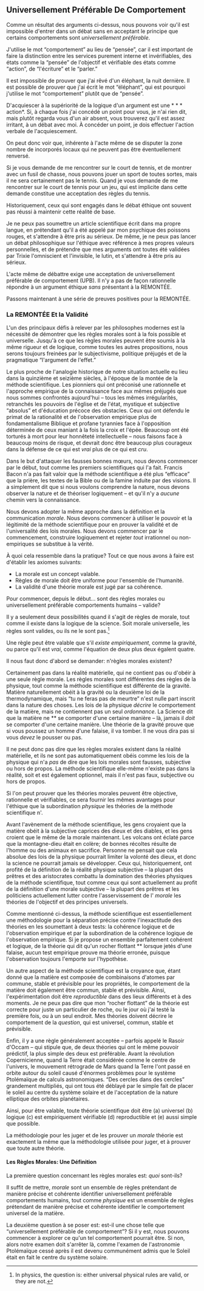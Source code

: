 ## Universellement Préférable De Comportement

Comme un résultat des arguments ci-dessus, nous pouvons voir qu'il est impossible d'entrer dans un débat sans en acceptant le principe que certains comportements sont *universellement préférable*.

J'utilise le mot “comportement” au lieu de “pensée”, car il est important de faire la distinction entre les services purement interne et invérifiables, des états comme la “pensée” de l'objectif et vérifiable des états comme “action”, de “l'écriture” et le “parler.”

Il est impossible de prouver que j'ai rêvé d'un éléphant, la nuit dernière. Il est possible de prouver que j'ai écrit le mot “éléphant”, qui est pourquoi j'utilise le mot “comportement” plutôt que de “pensée”.

D'acquiescer à la supériorité de la logique d'un argument est une * * * action*. Si, à chaque fois j'ai concédé un point pour vous, je n'ai rien dit, mais plutôt regarda vous d'un air absent, vous trouverez qu'il est assez irritant, à un débat avec moi. À concéder un point, je dois effectuer l'action verbale de l'acquiescement.

On peut donc voir que, inhérente à l'acte même de se disputer la zone nombre de incorporés locaux qui ne peuvent pas être éventuellement renversé.

Si je vous demande de me rencontrer sur le court de tennis, et de montrer avec un fusil de chasse, nous pouvons jouer un sport de toutes sortes, mais il ne sera certainement pas le tennis. Quand je vous demande de me rencontrer sur le court de tennis pour un jeu, qui est implicite dans cette demande constitue une acceptation des règles du tennis.

Historiquement, ceux qui sont engagés dans le débat éthique ont souvent pas réussi à maintenir cette réalité de base.

Je ne peux pas soumettre un article scientifique écrit dans ma propre langue, en prétendant qu'il a été appelé par mon psychique des poissons rouges, et s'attendre à être pris au sérieux. De même, je ne peux pas lancer un débat philosophique sur l'éthique avec référence à mes propres valeurs personnelles, et de prétendre que mes arguments ont toutes été validées par Trixie l'omniscient et l'invisible, le lutin, et s'attendre à être pris au sérieux.

L'acte même de débattre exige une acceptation de universellement préférable de comportement (UPB). Il n'y a pas de façon rationnelle répondre à un argument éthique *sans* présentant à la REMONTÉE.

Passons maintenant à une série de preuves positives pour la REMONTÉE.

### La REMONTÉE Et la Validité

L'un des principaux défis à relever par les philosophes modernes est la nécessité de démontrer que les règles morales sont à la fois possible et universelle. Jusqu'à ce que les règles morales peuvent être soumis à la même rigueur et de logique, comme toutes les autres propositions, nous serons toujours freinées par le subjectivisme, politique préjugés et de la pragmatique “l'argument de l'effet.”

Le plus proche de l'analogie historique de notre situation actuelle eu lieu dans la quinzième et seizième siècles, à l'époque de la montée de la méthode scientifique. Les pionniers qui ont préconisé une rationnelle et l'approche empirique de la connaissance face aux mêmes préjugés que nous sommes confrontés aujourd'hui – tous les mêmes irrégularités, retranchés les pouvoirs de l'église et de l'état, mystique et subjective “absolus” et d'éducation précoce des obstacles. Ceux qui ont défendu le primat de la rationalité et de l'observation empirique plus de fondamentalisme Biblique et profane tyrannies face à l'opposition déterminée de ceux maniant à la fois la croix et l'épée. Beaucoup ont été torturés à mort pour leur honnêteté intellectuelle – nous faisons face à beaucoup moins de risque, et devrait donc être beaucoup plus courageux dans la défense de ce qui est *vrai* plus de ce qui est *cru*.

Dans le but d'attaquer les fausses bonnes mœurs, nous devons commencer par le début, tout comme les premiers scientifiques qui l'a fait. Francis Bacon n'a pas fait valoir que la méthode scientifique a été plus “efficace” que la prière, les textes de la Bible ou de la famine induite par des visions. Il a simplement dit que si nous voulons comprendre la nature, nous devons observer la nature et de théoriser logiquement – et qu'il n'y a *aucune* chemin vers la connaissance.

Nous devons adopter la même approche dans la définition et la communication *morale*. Nous devons commencer à utiliser le pouvoir et la légitimité de la méthode scientifique pour en prouver la validité et de l'universalité des lois morales. Nous devons commencer par le commencement, construire logiquement et rejeter *tout* irrationnel ou non-empiriques se substitue à la vérité.

À quoi cela ressemble dans la pratique? Tout ce que nous avons à faire est d'établir les axiomes suivants:

- La morale est un concept valable.
- Règles de morale doit être uniforme pour l'ensemble de l'humanité.
- La validité d'une théorie morale est jugé par sa cohérence.

Pour commencer, depuis le début... sont des règles morales ou universellement préférable comportements humains – valide?

Il y a seulement deux possibilités quand il s'agit de règles de morale, tout comme il existe dans la logique de la science. Soit morale universelle, les règles sont valides, ou ils ne le sont pas.[^6]

Une règle peut être valable que s'il *existe empiriquement*, comme la gravité, ou parce qu'il est *vrai*, comme l'équation de deux plus deux égalent quatre.

Il nous faut donc d'abord se demander: n'règles morales existent?

Certainement pas dans la réalité matérielle, qui ne contient pas ou d'obéir à une seule règle morale. Les règles morales sont différentes des règles de la physique, tout comme la méthode scientifique est différente de la gravité. Matière naturellement obéit à la gravité ou la deuxième loi de la thermodynamique, mais “tu ne feras pas de meurtre” n'est nulle part inscrit dans la nature des choses. Les lois de la physique *décrire* le comportement de la matière, mais ne contiennent pas un seul *ordonnance*. La Science dit que la matière ne ** se comporter d'une certaine manière – là, jamais il *doit* se comporter d'une certaine manière. Une théorie de la gravité prouve que si vous poussez un homme d'une falaise, il va tomber. Il ne vous dira pas si vous *devez* le pousser ou pas.

Il ne peut donc pas dire que les règles morales existent dans la réalité matérielle, et ils ne sont pas automatiquement obéis comme les lois de la physique qui n'a *pas* de dire que les lois morales sont fausses, subjective ou hors de propos. La méthode scientifique elle-même n'existe pas dans la réalité, soit et est également optionnel, mais il n'est pas faux, subjective ou hors de propos.

Si l'on peut prouver que les théories morales peuvent être objective, rationnelle et vérifiables, ce sera fournir les mêmes avantages pour l'éthique que la subordination *physique* les théories de la méthode scientifique n'.

Avant l'avènement de la méthode scientifique, les gens croyaient que la matière obéit à la subjective caprices des dieux et des diables, et les gens croient que le même de la morale maintenant. Les volcans ont éclaté parce que la montagne-dieu était en colère; de bonnes récoltes résulte de l'homme ou des animaux en sacrifice. Personne ne pensait que cela absolue des lois de la physique pourrait limiter la volonté des dieux, et donc la science ne pourrait jamais se développer. Ceux qui, historiquement, ont profité de la définition de la réalité physique subjective – la plupart des prêtres et des aristocrates combattu la domination des théories physiques de la méthode scientifique, tout comme ceux qui sont actuellement au profit de la définition d'une morale subjective – la plupart des prêtres et les politiciens actuellement lutter contre l'asservissement de l' *morale* les théories de l'objectif et des principes universels.

Comme mentionné ci-dessus, la méthode scientifique est essentiellement une méthodologie pour la séparation précise contre l'inexactitude des théories en les soumettant à deux tests: la cohérence logique et de l'observation empirique et par la subordination de la cohérence logique de l'observation empirique. Si je propose un ensemble parfaitement cohérent et logique, de la théorie qui dit qu'un rocher flottant ** lorsque jetés d'une falaise, aucun test empirique prouve ma théorie erronée, puisque l'observation toujours l'emporte sur l'hypothèse.

Un autre aspect de la méthode scientifique est la croyance que, étant donné que la matière est composée de combinaisons d'atomes par commune, stable et prévisible pour les propriétés, le comportement de la matière doit également être commun, stable et prévisible. Ainsi, l'expérimentation doit être *reproductible* dans des lieux différents et à des moments. Je ne peux pas dire que mon “rocher flottant” de la théorie est correcte pour juste un particulier de roche, ou le jour où j'ai testé la première fois, ou à un seul endroit. Mes théories doivent décrire le comportement de la *question*, qui est universel, commun, stable et prévisible.

Enfin, il y a une règle généralement acceptée – parfois appelé le Rasoir d'Occam – qui stipule que, de deux théories qui ont le même pouvoir prédictif, la plus simple des deux est préférable. Avant la révolution Copernicienne, quand la Terre était considérée comme le centre de l'univers, le mouvement rétrograde de Mars quand la Terre l'ont passé en orbite autour du soleil causé d'énormes problèmes pour le système Ptolémaïque de calculs astronomiques. “Des cercles dans des cercles” grandement multipliés, qui ont tous été déblayé par le simple fait de placer le soleil au centre du système solaire et de l'acceptation de la nature elliptique des orbites planétaires.

Ainsi, pour être valable, toute théorie scientifique doit être (a) universel (b) logique (c) est empiriquement vérifiable (d) reproductible et (e) aussi simple que possible.

La méthodologie pour les juger et de les prouver un *morale* théorie est exactement la même que la méthodologie utilisée pour juger, et à prouver que toute autre théorie.

#### Les Règles Morales: Une Définition

La première question concernant les règles morales est: *quoi* sont-ils?

Il suffit de mettre, *morale* sont un ensemble de règles prétendant de manière précise et cohérente identifier universellement préférable comportements humains, tout comme *physique* est un ensemble de règles prétendant de manière précise et cohérente identifier le comportement universel de la matière.

La deuxième question à se poser est: est-il une chose telle que “universellement préférable de comportement”? Si il y est, nous pouvons commencer à explorer ce qu'un tel comportement pourrait être. Si non, alors notre examen doit s'arrêter là, comme l'examen de l'astronomie Ptolémaïque cessé après il est devenu communément admis que le Soleil était en fait le centre du système solaire.

[^6]: In physics, the question is: either universal physical rules are valid, or they are not.
